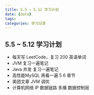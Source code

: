 ```yaml
---
title: 5.5 ~ 5.12 学习计划
date: {date}
tags: 
categories: 学习记录
---
```


## 5.5 ~ 5.12 学习计划

* 每天写 LeetCode，复习 200 英语单词
* JVM 复习一遍笔记
* Java 并发 复习一遍笔记
* 高性能MySQL 再看一遍 5 6 章节
* 美团文章 JVM 调优
* 计算机网络 IP 数据链路 多播 数据控制层